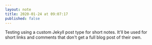 ```yaml
---
layout: note
title: 2020-01-24 at 09:07:17
published: false
---
```


Testing using a custom Jekyll post type for short notes. It'll be used for short links and comments that don't get a full blog post of their own.
